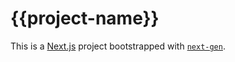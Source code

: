 # {{project-name}}

This is a [Next.js](https://nextjs.org/) project bootstrapped with [`next-gen`](https://github.com/biowaffeln/next-gen).
